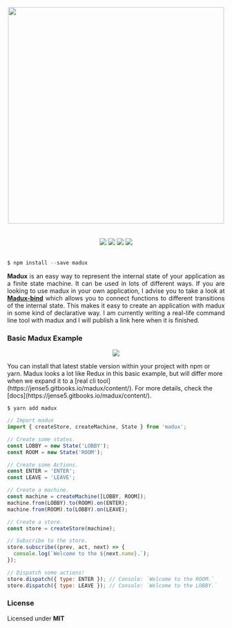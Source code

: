 
<p align="center">
  <br />
  <br />
  <img src="http://i.imgur.com/8ZLX6ti.png" width="500" />
  <br />
  <br />
  <br />
  <img src="https://img.shields.io/badge/status-development-16a085.svg">
  <img src="https://travis-ci.org/Jense5/madux.svg?branch=master">
  <img src="https://img.shields.io/npm/v/madux.svg">
  <img src="https://img.shields.io/npm/l/madux.svg">
  <br />
  <br />
</p>

```js
$ npm install --save madux
```

<p style="text-align: justify">
  <b>Madux</b> is an easy way to represent the internal state of your application as a finite state machine. It can be used in lots of different ways. If you are looking to use madux in your own application, I advise you to take a look at <b><a href="https://github.com/Jense5/madux-bind">Madux-bind</a></b> which allows you to connect functions to different transitions of the internal state. This makes it easy to create an application with madux in some kind of declarative way. I am currently writing a real-life command line tool with madux and I will publish a link here when it is finished.
</p>


### Basic Madux Example

<p align="center">
  <img src="http://i.imgur.com/Jdehzch.png" />
</p>
You can install that latest stable version within your project with npm or yarn. Madux looks a lot like Redux in this basic example, but will differ more when we expand it to a [real cli tool](https://jense5.gitbooks.io/madux/content/). For more details, check the [docs](https://jense5.gitbooks.io/madux/content/).

```
$ yarn add madux
```

```js
// Import madux
import { createStore, createMachine, State } from 'madux';

// Create some states.
const LOBBY = new State('LOBBY');
const ROOM = new State('ROOM');

// Create some Actions.
const ENTER = 'ENTER';
const LEAVE = 'LEAVE';

// Create a machine.
const machine = createMachine([LOBBY, ROOM]);
machine.from(LOBBY).to(ROOM).on(ENTER);
machine.from(ROOM).to(LOBBY).on(LEAVE);

// Create a store.
const store = createStore(machine);

// Subscribe to the store.
store.subscribe((prev, act, next) => {
  console.log(`Welcome to the ${next.name}.`);
});

// Dispatch some actions!
store.dispatch({ type: ENTER }); // Console: `Welcome to the ROOM.`
store.dispatch({ type: LEAVE }); // Console: `Welcome to the LOBBY.`

```

### License

Licensed under **MIT**
